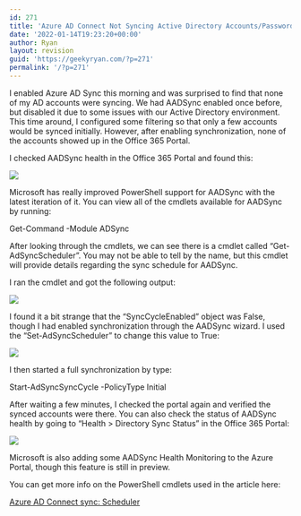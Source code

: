 ```yaml
---
id: 271
title: 'Azure AD Connect Not Syncing Active Directory Accounts/Passwords'
date: '2022-01-14T19:23:20+00:00'
author: Ryan
layout: revision
guid: 'https://geekyryan.com/?p=271'
permalink: '/?p=271'
---
```


I enabled Azure AD Sync this morning and was surprised to find that none of my AD accounts were syncing. We had AADSync enabled once before, but disabled it due to some issues with our Active Directory environment. This time around, I configured some filtering so that only a few accounts would be synced initially. However, after enabling synchronization, none of the accounts showed up in the Office 365 Portal.

I checked AADSync health in the Office 365 Portal and found this:

[![](https://geekyryan.com/wp-content/uploads/2017/01/2017-01-18_09h10_36-300x179.png)](https://geekyryan.com/wp-content/uploads/2017/01/2017-01-18_09h10_36.png)

Microsoft has really improved PowerShell support for AADSync with the latest iteration of it. You can view all of the cmdlets available for AADSync by running:

Get-Command -Module ADSync

After looking through the cmdlets, we can see there is a cmdlet called “Get-AdSyncScheduler”. You may not be able to tell by the name, but this cmdlet will provide details regarding the sync schedule for AADSync.

I ran the cmdlet and got the following output:

[![](https://geekyryan.com/wp-content/uploads/2017/01/2017-01-18_09h12_07-300x166.png)](https://geekyryan.com/wp-content/uploads/2017/01/2017-01-18_09h12_07.png)

I found it a bit strange that the “SyncCycleEnabled” object was False, though I had enabled synchronization through the AADSync wizard. I used the “Set-AdSyncScheduler” to change this value to True:

[![](https://geekyryan.com/wp-content/uploads/2017/01/2017-01-18_09h13_41-300x84.png)](https://geekyryan.com/wp-content/uploads/2017/01/2017-01-18_09h13_41.png)

I then started a full synchronization by type:

Start-AdSyncSyncCycle -PolicyType Initial

After waiting a few minutes, I checked the portal again and verified the synced accounts were there. You can also check the status of AADSync health by going to “Health &gt; Directory Sync Status” in the Office 365 Portal:

[![](https://geekyryan.com/wp-content/uploads/2017/01/2017-01-18_09h15_11-300x187.png)](https://geekyryan.com/wp-content/uploads/2017/01/2017-01-18_09h15_11.png)

Microsoft is also adding some AADSync Health Monitoring to the Azure Portal, though this feature is still in preview.

You can get more info on the PowerShell cmdlets used in the article here:

[Azure AD Connect sync: Scheduler](https://docs.microsoft.com/en-us/azure/active-directory/connect/active-directory-aadconnectsync-feature-scheduler)